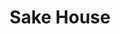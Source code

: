 ---
layout: place
title: Sake House
permalink: /florida/tampa/sake-house.html
stateAbbr: FL
stateName: Florida
cityName: Tampa
seo:
  type: restaurant
  links: null
place_id: ChIJv1Ek_Am4wogRa2Ycr6gJdDQ
photos:
  - name: >-
      places/ChIJv1Ek_Am4wogRa2Ycr6gJdDQ/photos/AeeoHcJ6PooN4vg-CJ5YLLAqhbARMDeIEVO2KAVQX6WPBLb4CUWyJI1S7iRhz3x-LEenoMN2s5cUcQSpOsm6NtK-OEToQ2VYhvv4KY6U3IjXWPceN3qjtMk6lWLSz_PetbywA1oE9GASFiJ984uusr-XbRc0is6X7wH_vWxnGRjk8YhFmvh6JgRfEwH2j1h8JYNr1pGEz7VtpXefg2rdRF6UTXgm916psCWdXOWN_94j4L485YQ9x4kyXmpD6C6-i5hLrDIrgLglI138QD4AnUuua732YK3Fp9mocffNqZeux_c7kw
    widthPx: 607
    heightPx: 659
    authorAttributions:
      - displayName: Sake House
        uri: https://maps.google.com/maps/contrib/100722596989345960694
        photoUri: >-
          https://lh3.googleusercontent.com/a/ACg8ocIg6i9Mir1OozHhuMF6wKv3BY_hRje6U4zoKe1LeELNc6PntQ=s100-p-k-no-mo
    flagContentUri: >-
      https://www.google.com/local/imagery/report/?cb_client=maps_api_places.places_api&image_key=!1e10!2sAF1QipNNUt9_Qxwy92f-4s3hXfjngFVGMq5SqqxSCo_O&hl=en-US
    googleMapsUri: >-
      https://www.google.com/maps/place//data=!3m4!1e2!3m2!1sAF1QipNNUt9_Qxwy92f-4s3hXfjngFVGMq5SqqxSCo_O!2e10!4m2!3m1!1s0x88c2b809fc2451bf:0x347409a8af1c666b
  - name: >-
      places/ChIJv1Ek_Am4wogRa2Ycr6gJdDQ/photos/AeeoHcLTrL1C0-UiQWzgWJwMz3ppPvqFHv4pN9hkr2svhBFVityH9lh_BvQfYkw4aHomnyp0cH8uzkfBJhM6cRHsgXBetn7tQP_7PH_M0Fs0VtnRJCbH9ijthkbdR5FZRM3Y8Q7GbZPhdrihS87rG8h-XMJii0HUlh9sEsgnNFJtKluEZKOWtkSHAihG_BmfTjaWvgMXvGSpdWNkje2RKw3EfAjUBOf4MT-3_iiOOqVx1kbyzt4epKTEXKqF3Qqh6k6WO8yNl9bTuq-19QGaHSFY3GOSDS-0aQWOCiEeqtR7Lxg9vw
    widthPx: 1002
    heightPx: 737
    authorAttributions:
      - displayName: Sake House
        uri: https://maps.google.com/maps/contrib/100722596989345960694
        photoUri: >-
          https://lh3.googleusercontent.com/a/ACg8ocIg6i9Mir1OozHhuMF6wKv3BY_hRje6U4zoKe1LeELNc6PntQ=s100-p-k-no-mo
    flagContentUri: >-
      https://www.google.com/local/imagery/report/?cb_client=maps_api_places.places_api&image_key=!1e10!2sAF1QipNknf1KFldHcCL0qgzAqJxhRWbKF78CaM0QP4VW&hl=en-US
    googleMapsUri: >-
      https://www.google.com/maps/place//data=!3m4!1e2!3m2!1sAF1QipNknf1KFldHcCL0qgzAqJxhRWbKF78CaM0QP4VW!2e10!4m2!3m1!1s0x88c2b809fc2451bf:0x347409a8af1c666b
  - name: >-
      places/ChIJv1Ek_Am4wogRa2Ycr6gJdDQ/photos/AeeoHcKyXGydvqb3tXs2NfoSqzO_f2g96xCy9hLmZRnqJvTvvbommfw_VyFSawITABL6hCQBVTwJ4KHrRd2aJ8Jwhb3WFdzCKdHVDpmkFei2iacG-EUbq_kN9X_jacRQgMy1ZSweZ66Of0ZxBnf0Yi6WnbEYt3xb7twjuhc3H-WbAKvev15OfWcXtl1JXUZ-cBukuwuwGMIXQtgeiAV34rd3gu_8MGsUZRyD4Bs7DH5H_Wo1K8gbLITJeM0REVZer8djYGik8o86XcEDVIs-MkolA2HVKandtk1HTh2kpcnObmMC8w
    widthPx: 1500
    heightPx: 1135
    authorAttributions:
      - displayName: Sake House
        uri: https://maps.google.com/maps/contrib/100722596989345960694
        photoUri: >-
          https://lh3.googleusercontent.com/a/ACg8ocIg6i9Mir1OozHhuMF6wKv3BY_hRje6U4zoKe1LeELNc6PntQ=s100-p-k-no-mo
    flagContentUri: >-
      https://www.google.com/local/imagery/report/?cb_client=maps_api_places.places_api&image_key=!1e10!2sAF1QipMnkHLfWA0LARyOUncDksfBVTTCcOEbYl58SoCT&hl=en-US
    googleMapsUri: >-
      https://www.google.com/maps/place//data=!3m4!1e2!3m2!1sAF1QipMnkHLfWA0LARyOUncDksfBVTTCcOEbYl58SoCT!2e10!4m2!3m1!1s0x88c2b809fc2451bf:0x347409a8af1c666b
  - name: >-
      places/ChIJv1Ek_Am4wogRa2Ycr6gJdDQ/photos/AeeoHcKx2CBBCNhf67Pss9W__KTMJan4l55oxVPDtoHPb-RDuGrXIfpe8lXeqvzMWBxRNk5zcXsQqwsh_ozdkBRX11WRwntxDdhQF0ezPz-GjfENOwBFun_Rir1PHWAOyjfOVFfWFX2Z75SnWGxiWjljRaO2Qoa7rnN6U-eMQzNrEVAOTzrblp_d4_3WKDZuqcXSbwI3wgEsXE5vNsc748t_aYScsAhSa7BRe8sggRgfcz06I-xURFEt0K1Cv0Y4_LSYj5taPei4qc7WnOkGTXl9szX9NnDBPzIXYyQc3ICVBucMTg
    widthPx: 1162
    heightPx: 789
    authorAttributions:
      - displayName: Sake House
        uri: https://maps.google.com/maps/contrib/100722596989345960694
        photoUri: >-
          https://lh3.googleusercontent.com/a/ACg8ocIg6i9Mir1OozHhuMF6wKv3BY_hRje6U4zoKe1LeELNc6PntQ=s100-p-k-no-mo
    flagContentUri: >-
      https://www.google.com/local/imagery/report/?cb_client=maps_api_places.places_api&image_key=!1e10!2sAF1QipP1qjtgt3ro2LfivmHtrr30IRqytwrvMb6kM5ws&hl=en-US
    googleMapsUri: >-
      https://www.google.com/maps/place//data=!3m4!1e2!3m2!1sAF1QipP1qjtgt3ro2LfivmHtrr30IRqytwrvMb6kM5ws!2e10!4m2!3m1!1s0x88c2b809fc2451bf:0x347409a8af1c666b
  - name: >-
      places/ChIJv1Ek_Am4wogRa2Ycr6gJdDQ/photos/AeeoHcL3A0THCwED484MYRvnhzOoVniKK9r_4-jxZ7S9rjeT9hvwuv_9ZbJOTZ05N9_2bvqj9-IrWTRBTq1YbFtoIrnKex6P1ZDGajKtwJ_TadNKp5cIFos8SEOIPmM0JChkwuMnfJDxQh95ZhMVhbwyAaPd1iCA5MJU_8Bjr78x20miVe9s-SK2Vbc7tkuADeEQEAOc31i9veI9q8le_geNyxUM-XttruU2SRp8j16T7c7pCgdFWck8CwPjxxQo4axMJ6hv_8wn_HgWEnzFO_fJ75bxZnjwLJAu-gl-mVys9vP8bw
    widthPx: 1093
    heightPx: 756
    authorAttributions:
      - displayName: Sake House
        uri: https://maps.google.com/maps/contrib/100722596989345960694
        photoUri: >-
          https://lh3.googleusercontent.com/a/ACg8ocIg6i9Mir1OozHhuMF6wKv3BY_hRje6U4zoKe1LeELNc6PntQ=s100-p-k-no-mo
    flagContentUri: >-
      https://www.google.com/local/imagery/report/?cb_client=maps_api_places.places_api&image_key=!1e10!2sAF1QipPzIIUij-itnA8KxB5cH1gXoCtjevKJ12ofxJRa&hl=en-US
    googleMapsUri: >-
      https://www.google.com/maps/place//data=!3m4!1e2!3m2!1sAF1QipPzIIUij-itnA8KxB5cH1gXoCtjevKJ12ofxJRa!2e10!4m2!3m1!1s0x88c2b809fc2451bf:0x347409a8af1c666b
  - name: >-
      places/ChIJv1Ek_Am4wogRa2Ycr6gJdDQ/photos/AeeoHcKgUKMUrFU8B6GbBYMtEhGso31S-Mg2ibbwIqCSsRKzrSk0oMLZSy6nNxoBGSiu4_C_PPrCcSce6c4pN5o6ofjWl9URrNgvI3hbEy6pmaYjVY4htzUo9bpB_nPM3L2ZQI17eiWvx7NSa6rpqhMRQiTuSMRWxcaowhaVjEtofJy5gBz4o5IeJNNcFW7Yz5fZsqX4i5f7ABO1EzmakfVCpPubgUivPqPSY2a5gECrLF1GPNZhBOC1n8yUki0V2kAh0-uVdNoeQ4Y2fN6ITaYNQc88MYlCuWFI2zqK9GcIQRnbGw
    widthPx: 1056
    heightPx: 688
    authorAttributions:
      - displayName: Sake House
        uri: https://maps.google.com/maps/contrib/100722596989345960694
        photoUri: >-
          https://lh3.googleusercontent.com/a/ACg8ocIg6i9Mir1OozHhuMF6wKv3BY_hRje6U4zoKe1LeELNc6PntQ=s100-p-k-no-mo
    flagContentUri: >-
      https://www.google.com/local/imagery/report/?cb_client=maps_api_places.places_api&image_key=!1e10!2sAF1QipPBXphxAg5XYLA7mh4U7VVzsBH_0V3ZgDqJBn5R&hl=en-US
    googleMapsUri: >-
      https://www.google.com/maps/place//data=!3m4!1e2!3m2!1sAF1QipPBXphxAg5XYLA7mh4U7VVzsBH_0V3ZgDqJBn5R!2e10!4m2!3m1!1s0x88c2b809fc2451bf:0x347409a8af1c666b
  - name: >-
      places/ChIJv1Ek_Am4wogRa2Ycr6gJdDQ/photos/AeeoHcIcLfODHnZncu6COd5hXP0RcVJT2cHH0PB0Uauid9eyhCBn9wICNd9Rr37j434v83LVPQbL0XFkAoXQt_MAHGO9QRQtfP04a94-4AwveAWvZAljYq0u0MTDjVJ9or4jSNaZ1qQlAhR13erHMYWPTd0TmQd4lrWipYV3y_NVaxMPUZthLtjI541DsyYKgidZ2oDgZuIc0gkBcizRGIwQg3siFwYTj7BtABnRE63-9dFZM0TWwVuyKCH1bNATw2-fXO0u87ZdYa-QwFjauZCzuuILPUqPfKDGBbx6dJG2bGstsg
    widthPx: 1118
    heightPx: 831
    authorAttributions:
      - displayName: Sake House
        uri: https://maps.google.com/maps/contrib/100722596989345960694
        photoUri: >-
          https://lh3.googleusercontent.com/a/ACg8ocIg6i9Mir1OozHhuMF6wKv3BY_hRje6U4zoKe1LeELNc6PntQ=s100-p-k-no-mo
    flagContentUri: >-
      https://www.google.com/local/imagery/report/?cb_client=maps_api_places.places_api&image_key=!1e10!2sAF1QipNthNJhmFRn7cGXb8iKkWxZyeqB_LeWGVcpA5g5&hl=en-US
    googleMapsUri: >-
      https://www.google.com/maps/place//data=!3m4!1e2!3m2!1sAF1QipNthNJhmFRn7cGXb8iKkWxZyeqB_LeWGVcpA5g5!2e10!4m2!3m1!1s0x88c2b809fc2451bf:0x347409a8af1c666b
  - name: >-
      places/ChIJv1Ek_Am4wogRa2Ycr6gJdDQ/photos/AeeoHcIQD4N9v4rlwcIom-1vSELmucdi1wxMTClhlhsPX0I1QEyk7U5iSFV4rBQDiDY2MCFZuKXe_0C8LPTHCVLHwXQmMAgpAPwSnH1XDXTWvJh9VIzkjYgRv5kJOHVgZp4vxxowwRdQ-Ec30-RQuAiOJ7wOEgciViTMtv2kTs3lFF5CyUKTvwti23BipOPoicodwmWm_2d9i9Kt-uby8IO_6sA0tDGloD6A496uVFI2izZ1xgUxmLKM4o2xnjKuCpvrA2MPDnDNnceGDUBT5yQbFMvI-SCzO9fCNv1qaBNLFxfOyw
    widthPx: 987
    heightPx: 802
    authorAttributions:
      - displayName: Sake House
        uri: https://maps.google.com/maps/contrib/100722596989345960694
        photoUri: >-
          https://lh3.googleusercontent.com/a/ACg8ocIg6i9Mir1OozHhuMF6wKv3BY_hRje6U4zoKe1LeELNc6PntQ=s100-p-k-no-mo
    flagContentUri: >-
      https://www.google.com/local/imagery/report/?cb_client=maps_api_places.places_api&image_key=!1e10!2sAF1QipOLt22eqZqL3uxSYoipsCvAp-T4mBDMNijz8417&hl=en-US
    googleMapsUri: >-
      https://www.google.com/maps/place//data=!3m4!1e2!3m2!1sAF1QipOLt22eqZqL3uxSYoipsCvAp-T4mBDMNijz8417!2e10!4m2!3m1!1s0x88c2b809fc2451bf:0x347409a8af1c666b
  - name: >-
      places/ChIJv1Ek_Am4wogRa2Ycr6gJdDQ/photos/AeeoHcJlFCJ6Y3PPJcx97PbLnkjdffNvXKNnI6UFya2Ad14E9TrJnZtyem9AA2NnAZRnxo2McEEc-uy5Xf4vr0Xj6Uj1UmrwzXTiFA_8AwrM3VRL9mKFcNjK7GxVW9rf1X90aAyXeb3RQWBW-i4Jw8AkzaBtZHby36F2nYh8sSNfkL5YuXUMxNCaAo4DSuL5kfcvmRdnhrthXOSQLT_aeN1zHxgauusbXoLR2NCnN8jG2aF-8TPqxIiS5WvRtWI8aTyQwjmaWyE6aSUtxo5MsQud23dRVXdmBuPxPTe_RHgMFcYNPg
    widthPx: 817
    heightPx: 798
    authorAttributions:
      - displayName: Sake House
        uri: https://maps.google.com/maps/contrib/100722596989345960694
        photoUri: >-
          https://lh3.googleusercontent.com/a/ACg8ocIg6i9Mir1OozHhuMF6wKv3BY_hRje6U4zoKe1LeELNc6PntQ=s100-p-k-no-mo
    flagContentUri: >-
      https://www.google.com/local/imagery/report/?cb_client=maps_api_places.places_api&image_key=!1e10!2sAF1QipPZ8pK1dYoTRqkX2th5AxTvVss1GMk2MqRk0Vwn&hl=en-US
    googleMapsUri: >-
      https://www.google.com/maps/place//data=!3m4!1e2!3m2!1sAF1QipPZ8pK1dYoTRqkX2th5AxTvVss1GMk2MqRk0Vwn!2e10!4m2!3m1!1s0x88c2b809fc2451bf:0x347409a8af1c666b
  - name: >-
      places/ChIJv1Ek_Am4wogRa2Ycr6gJdDQ/photos/AeeoHcJWUOL9KG3QZITB3zPWcjOU_i3LfUECZ1w1xmwso80Fz7OfehVQoe_Lp6prHcBELcdk96TYq4oqdGIwCx0Xill602hK7g43utDC8DLvrogJTAf6fC1Bdp4YeER4qiJJFBKZRYR0hrrwSCVeAaVRNS3iz1HUQIABA6kCHH9JrS4Z2cee-fjk3h_dF7NIACgD_i6xQSG1hfufY73luL9XCoPORQj7Og8m3K_vXP-jw4vWlOYOB8DQOL57VeH0iU5-WBa48dAW0APYhicr1Zdqie1GIib3TJ76vhqWRJiX3eijow
    widthPx: 616
    heightPx: 692
    authorAttributions:
      - displayName: Sake House
        uri: https://maps.google.com/maps/contrib/100722596989345960694
        photoUri: >-
          https://lh3.googleusercontent.com/a/ACg8ocIg6i9Mir1OozHhuMF6wKv3BY_hRje6U4zoKe1LeELNc6PntQ=s100-p-k-no-mo
    flagContentUri: >-
      https://www.google.com/local/imagery/report/?cb_client=maps_api_places.places_api&image_key=!1e10!2sAF1QipOVNAxVDR7HaUKhj8lt6X_QbwLhYyre5MRVjW0y&hl=en-US
    googleMapsUri: >-
      https://www.google.com/maps/place//data=!3m4!1e2!3m2!1sAF1QipOVNAxVDR7HaUKhj8lt6X_QbwLhYyre5MRVjW0y!2e10!4m2!3m1!1s0x88c2b809fc2451bf:0x347409a8af1c666b
address: 15311 Amberly Dr, Tampa, FL 33647, USA
street: 15311 Amberly Dr
city: Tampa
state: FL
zip: '33647'
country: USA
neighborhood: Tampa Palms
latitude: '28.088818'
longitude: '-82.405019'
accessibility_options:
  wheelchairAccessibleParking: true
  wheelchairAccessibleEntrance: true
  wheelchairAccessibleRestroom: true
  wheelchairAccessibleSeating: true
business_status: OPERATIONAL
name: Sake House
google_maps_links:
  directionsUri: >-
    https://www.google.com/maps/dir//''/data=!4m7!4m6!1m1!4e2!1m2!1m1!1s0x88c2b809fc2451bf:0x347409a8af1c666b!3e0
  placeUri: https://maps.google.com/?cid=3779656607367718507
  writeAReviewUri: >-
    https://www.google.com/maps/place//data=!4m3!3m2!1s0x88c2b809fc2451bf:0x347409a8af1c666b!12e1
  reviewsUri: >-
    https://www.google.com/maps/place//data=!4m4!3m3!1s0x88c2b809fc2451bf:0x347409a8af1c666b!9m1!1b1
  photosUri: >-
    https://www.google.com/maps/place//data=!4m3!3m2!1s0x88c2b809fc2451bf:0x347409a8af1c666b!10e5
primary_type: Sushi Restaurant
opening_hours:
  regular: null
  current: null
secondary_opening_hours:
  regular:
    weekdayDescriptions: null
    type: null
  current:
    weekdayDescriptions: null
    type: null
phone: null
price_level: null
price_range: null
rating: null
rating_count: 0
website: null
description: >-
  Discover Sake House in Tampa, Florida$$$Sake House in Tampa, Florida, stands
  out as a cozy sushi restaurant nestled in the lively Tampa Palms area, perfect
  for those seeking fresh Japanese-inspired cuisine in a welcoming environment.
  With thoughtful features like wheelchair-accessible parking, entrances,
  restrooms, and seating, it ensures a comfortable visit for all guests, making
  it an inclusive choice for casual dining. The spot is highlighted by an array
  of inviting photos that capture its warm atmosphere, ideal for enjoying a
  relaxed meal or gathering with friends. Whether you're in the mood for a quick
  bite of flavorful rolls or a leisurely evening out, this sushi destination
  offers a straightforward and enjoyable experience that's conveniently located
  for locals and visitors alike.
generative_summary: >-
  Discover Sake House in Tampa, Florida$$$Sake House in Tampa, Florida, stands
  out as a cozy sushi restaurant nestled in the lively Tampa Palms area, perfect
  for those seeking fresh Japanese-inspired cuisine in a welcoming environment.
  With thoughtful features like wheelchair-accessible parking, entrances,
  restrooms, and seating, it ensures a comfortable visit for all guests, making
  it an inclusive choice for casual dining. The spot is highlighted by an array
  of inviting photos that capture its warm atmosphere, ideal for enjoying a
  relaxed meal or gathering with friends. Whether you're in the mood for a quick
  bite of flavorful rolls or a leisurely evening out, this sushi destination
  offers a straightforward and enjoyable experience that's conveniently located
  for locals and visitors alike.
generative_disclosure: Summarized by AI using the Grok-3-Mini model.
reviews: null
review_summary: >-
  What People Are Saying About Sake House$$$While specific feedback isn't
  available right now, spots like this sushi restaurant often get nods for their
  fresh flavors and easygoing vibe, drawing in fans of Japanese dishes. Many
  visitors appreciate the accessible setup that makes grabbing a meal feel
  hassle-free and welcoming for everyone. If you're hunting for reliable sushi
  options in the area, it seems like this place could hit the mark with its
  straightforward appeal and community-friendly feel. We recommend giving it a
  try to experience the offerings firsthand and form your own opinion. Overall,
  it's shaping up as a solid pick for anyone craving tasty bites in a laid-back
  setting.
review_disclosure: Summarized by AI using the Grok-3-Mini model.
parking_options: null
payment_options: null
allow_dogs: null
curbside_pickup: null
delivery: null
dine_in: null
good_for_children: null
good_for_groups: null
good_for_sports: null
live_music: null
menu_for_children: null
outdoor_seating: null
reservable: null
restroom: null
serves_beer: null
serves_breakfast: null
serves_brunch: null
serves_cocktails: null
serves_coffee: null
serves_dinner: null
serves_dessert: null
serves_lunch: null
serves_vegetarian_food: null
serves_wine: null
takeout: null
update_category: pro
places_description: null

---